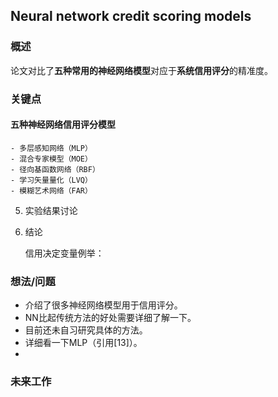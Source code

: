 ## Neural network credit scoring models 


### 概述

论文对比了**五种常用的神经网络模型**对应于**系统信用评分**的精准度。


### 关键点

#### 五种神经网络信用评分模型
	
	- 多层感知网络（MLP）
	- 混合专家模型（MOE）
	- 径向基函数网络（RBF）
	- 学习矢量量化（LVQ）
	- 模糊艺术网络（FAR）

5. 实验结果讨论



6. 结论
	
	信用决定变量例举：
	
	


### 想法/问题

- 介绍了很多神经网络模型用于信用评分。
- NN比起传统方法的好处需要详细了解一下。
- 目前还未自习研究具体的方法。
- 详细看一下MLP（引用[13]）。
- 

### 未来工作








